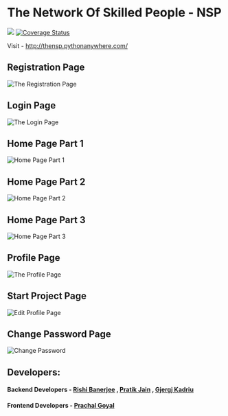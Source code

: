 # The Network Of Skilled People - NSP
<a href="https://travis-ci.com/NSP-Community/NSP"><img src="https://travis-ci.com/NSP-Community/NSP.svg?branch=master"></a>  <a href='https://coveralls.io/github/NSP-Community/NSP?branch=master'><img src='https://coveralls.io/repos/github/NSP-Community/NSP/badge.svg?branch=master' alt='Coverage Status' /></a>


Visit - http://thensp.pythonanywhere.com/

## Registration Page
![The Registration Page](https://i.imgur.com/S3qYQxv.jpg)

## Login Page
![The Login Page](https://i.imgur.com/lSky9uy.jpg)

## Home Page Part 1
![Home Page Part 1](https://i.imgur.com/IX9xsXz.jpg)

## Home Page Part 2
![Home Page Part 2](https://i.imgur.com/gQt5lho.jpg)

## Home Page Part 3
![Home Page Part 3](https://i.imgur.com/SFmL81J.jpg)

## Profile Page 
![The Profile Page](https://i.imgur.com/agKJpHR.jpg)

## Start Project Page
![Edit Profile Page](https://i.imgur.com/lmOrIwY.jpg)

## Change Password Page
![Change Password](https://i.imgur.com/CBat1bD.jpg)

## Developers:
#### Backend Developers - <a href="https://github.com/rshrc">Rishi Banerjee</a> , <a href="https://github.com/pratikjain04">Pratik Jain</a> , <a href="https://github.com/gjergjk71">Gjergj Kadriu</a>
#### Frontend Developers - <a href="https://github.com/prachalgoyal03">Prachal Goyal</a>

